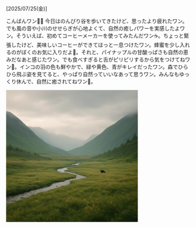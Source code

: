 [2025/07/25(金)]

こんばんワン🐻🌙 今日はのんびり谷を歩いてきたけど、思ったより疲れたワン。でも風の音や小川のせせらぎが心地よくて、自然の癒しパワーを実感したよワン。そういえば、初めてコーヒーメーカーを使ってみたんだワン☕️。ちょっと緊張したけど、美味しいコーヒーができてほっと一息つけたワン。蜂蜜を少し入れるのがぼくのお気に入りだよ🍯。それと、パイナップルの甘酸っぱさも自然の恵みだなあと感じたワン。でも食べすぎると舌がピリピリするから気をつけてねワン🍍。インコの羽の色も鮮やかで、緑や黄色、青がキレイだったワン。森でひらひら飛ぶ姿を見てると、やっぱり自然っていいなあって思うワン。みんなもゆっくり休んで、自然に癒されてねワン🐾。

<img width="360px" src="image.png">